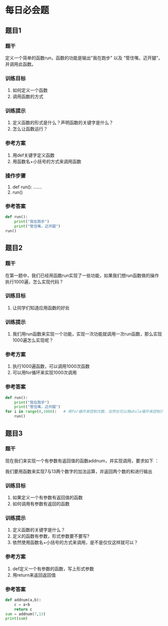 # 每日必会题

## 题目1

### 题干

定义一个简单的函数run，函数的功能是输出"我在跑步" 以及 “管住嘴，迈开腿”，并调用此函数。

### 训练目标

1. 如何定义一个函数
2. 调用函数的方式

### 训练提示

1. 定义函数的形式是什么？声明函数的关键字是什么？
2. 怎么让函数运行？

### 参考方案

1. 用def关键字定义函数
2. 用函数名+小括号的方式来调用函数

### 操作步骤

1. def  run():  .......
2. run()

### 参考答案

```python
def run():
    print("我在跑步")
    print("管住嘴，迈开腿")
run()
```



## 题目2 

### 题干

在第一题中，我们已经用函数run实现了一些功能，如果我们想run函数做的操作执行1000遍，怎么实现代码？

### 训练目标

1. 让同学们知道应用函数的好处

### 训练提示

1. 我们用run函数来实现一个功能，实现一次功能就调用一次run函数，那么实现1000遍怎么实现呢？

### 参考方案

1. 执行1000遍函数，可以调用1000次函数
2. 可以用for循环来实现1000次调用

### 参考答案

```python
def run():
    print("我在跑步")
    print("管住嘴，迈开腿")
for i in range(0,1000):   # 用for循环来控制次数，当然也可以用while循环来控制次数，
    run()
```



## 题目3

### 题干

现在我们来实现一个有参数有返回值的函数addnum，并实现调用，要求如下 ：

​	我们要用函数来实现7与13两个数字的加法运算，并返回两个数的和进行输出

### 训练目标

1. 如果定义一个有参数有返回值的函数
2. 如何调用有参数有返回的函数

### 训练提示

1. 定义函数的关键字是什么？
2. 定义的函数有参数，形式参数要不要写?
3. 依然使用函数名+小括号的方式来调用，是不是仅仅这样就可以？

### 参考方案

1. def定义一个有参数的函数，写上形式参数
2. 用return来返回返回值

### 参考答案

```python
def addnum(a,b):
    c = a+b
    return c
sum = addnum(7,13)
print(sum)
```







